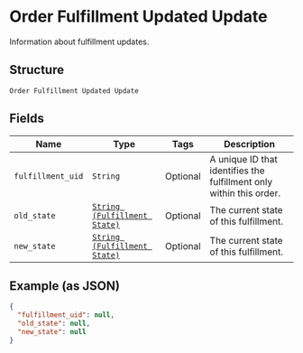 
# Order Fulfillment Updated Update

Information about fulfillment updates.

## Structure

`Order Fulfillment Updated Update`

## Fields

| Name | Type | Tags | Description |
|  --- | --- | --- | --- |
| `fulfillment_uid` | `String` | Optional | A unique ID that identifies the fulfillment only within this order. |
| `old_state` | [`String (Fulfillment State)`](../../doc/models/fulfillment-state.md) | Optional | The current state of this fulfillment. |
| `new_state` | [`String (Fulfillment State)`](../../doc/models/fulfillment-state.md) | Optional | The current state of this fulfillment. |

## Example (as JSON)

```json
{
  "fulfillment_uid": null,
  "old_state": null,
  "new_state": null
}
```

